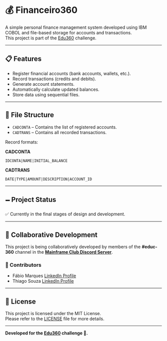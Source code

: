 # 💰 Financeiro360

A simple personal finance management system developed using IBM COBOL and file-based storage for accounts and transactions.  
This project is part of the [Edu360](https://www.instagram.com/p/DI3xL_Hx02H) challenge.

---

## 📋 Features

- Register financial accounts (bank accounts, wallets, etc.).
- Record transactions (credits and debits).
- Generate account statements.
- Automatically calculate updated balances.
- Store data using sequential files.

---

## 💂️ File Structure

- `CADCONTA` – Contains the list of registered accounts.
- `CADTRANS` – Contains all recorded transactions.

Record formats:

**CADCONTA**
```
IDCONTA|NAME|INITIAL_BALANCE
```

**CADTRANS**
```
DATE|TYPE|AMOUNT|DESCRIPTION|ACCOUNT_ID
```

---

## 🗕️ Project Status

✅ Currently in the final stages of design and development.

---

## 🤝 Collaborative Development

This project is being collaboratively developed by members of the **#educ-360** channel in the **[Mainframe Club Discord Server](https://discord.com/invite/BuAPCKm9sf)**.

### 👥 Contributors

- Fábio Marques [LinkedIn Profile](https://www.linkedin.com/in/fmrqs/)
- Thiago Souza [LinkedIn Profile](https://www.linkedin.com/in/thiago-o-souza/)

---

## 📜 License

This project is licensed under the MIT License.  
Please refer to the [LICENSE](https://github.com/fmarqueseti/Financeiro360/blob/main/LICENSE) file for more details.

---

**Developed for the [Edu360](https://www.instagram.com/p/DI3xL_Hx02H) challenge 🚀.**

